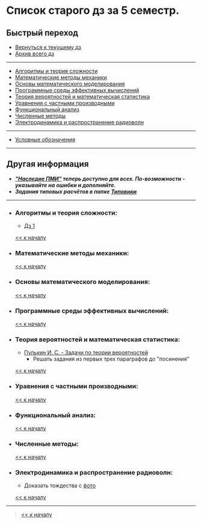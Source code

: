 # Список старого дз за 5 семестр.

## Быстрый переход

- [Вернуться к текущему дз](../README.md#Список-текущего-и-будущего-дз)
- [Архив всего дз](Архив_дз.md)

***

- [Алгоритмы и теория сложности](#Алгоритмы-и-теория-сложности)
- [Математические методы механики](#Математические-методы-механики)
- [Основы математического моделирования](#Основы-математического-моделирования)
- [Программные среды эффективных вычислений](#Программные-среды-эффективных-вычислений)
- [Теория вероятностей и математическая статистика](#Теория-вероятностей-и-математическая-статистика)
- [Уравнения с частными производными](#Уравнения-с-частными-производными)
- [Функциональный анализ](#Функциональный-анализ)
- [Численные методы](#Численные-методы)
- [Электродинамика и распространение радиоволн](#Электродинамика-и-распространение-радиоволн)

***
    
- [Условные обозначения](#Условные-обозначения)

***

## Другая информация

- __*["Наследие ПМИ"](https://github.com/appliedMathematicsAndComputerScience/PMI_legacy) теперь доступно для всех. По-возможности - указывайте на ошибки и дополняйте.*__
- __*Задания типовых расчётов в папке [Типовики](https://github.com/nektonick/KMBO-01-homework/tree/master/%D0%A2%D0%B8%D0%BF%D0%BE%D0%B2%D0%B8%D0%BA%D0%B8)*__

***

- ### Алгоритмы и теория сложности:
    - [Дз 1](../Ресурсы/Документы/5сем/Задачи_на_дом_к_семинару_1.docx)

    [<< к началу](#Быстрый-переход)

- ### Математические методы механики:
    
    
    [<< к началу](#Быстрый-переход)
    

- ### Основы математического моделирования:
    
      
    [<< к началу](#Быстрый-переход)

- ### Программные среды эффективных вычислений:
    

    [<< к началу](#Быстрый-переход) 

- ### Теория вероятностей и математическая статистика:
    - [Пулькин И. С. - Задачи по теории вероятностей](../Книги/Пулькин_И._С._-_Задачи_по_теории_вероятностей.pdf)
        - Решать задания из первых трех параграфов до "посинения"
    
      
    [<< к началу](#Быстрый-переход)
    
- ### Уравнения с частными производными:
    

    [<< к началу](#Быстрый-переход)

- ### Функциональный анализ:
    
      
    [<< к началу](#Быстрый-переход)

- ### Численные методы:

      
    [<< к началу](#Быстрый-переход)

- ### Электродинамика и распространение радиоволн:
    - Доказать тождества с [фото](../Ресурсы/Изображения/5сем/ЭДиРРВ_1.jpg)
    
      
    [<< к началу](#Быстрый-переход)

***

> [<< к началу](#Быстрый-переход)